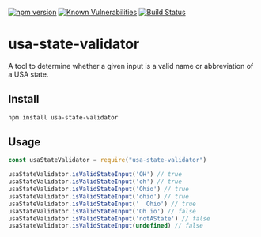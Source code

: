 [![npm version](https://badge.fury.io/js/usa-state-validator.svg)](https://badge.fury.io/js/usa-state-validator)
[![Known Vulnerabilities](https://snyk.io/test/github/christinepoydence/usa-state-validator/badge.svg?targetFile=package.json)](https://snyk.io/test/github/christinepoydence/usa-state-validator?targetFile=package.json)
[![Build Status](https://travis-ci.com/christinepoydence/usa-state-validator.svg?branch=main)](https://travis-ci.com/christinepoydence/usa-state-validator)

# usa-state-validator

A tool to determine whether a given input is a valid name or abbreviation of a USA state.

## Install

```bash
npm install usa-state-validator
```

## Usage

```javascript
const usaStateValidator = require("usa-state-validator")

usaStateValidator.isValidStateInput('OH') // true
usaStateValidator.isValidStateInput('oh') // true
usaStateValidator.isValidStateInput('Ohio') // true
usaStateValidator.isValidStateInput('ohio') // true
usaStateValidator.isValidStateInput('  Ohio') // true
usaStateValidator.isValidStateInput('Oh io') // false
usaStateValidator.isValidStateInput('notAState') // false
usaStateValidator.isValidStateInput(undefined) // false
```